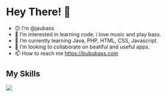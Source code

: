 # Hey There! 👋

- :upside_down_face: I’m @jaubass
- 👀 I’m interested in learning code, i love music and play bass.
- 🌱 I’m currently learning Java, PHP, HTML, CSS, Javascript.
- 💞️ I’m looking to collaborate on beatiful and useful apps.
- 📫 How to reach me https://bububass.com

## My Skills

<p align="left">
    <img src="https://skillicons.dev/icons?i=js,html,css,sass,java,idea,vscode,ai,ps,wordpress,mysql,github" />
  </a>
</p>
<!---
jaubass/jaubass is a ✨ special ✨ repository because its `README.md` (this file) appears on your GitHub profile.
You can click the Preview link to take a look at your changes.
--->

